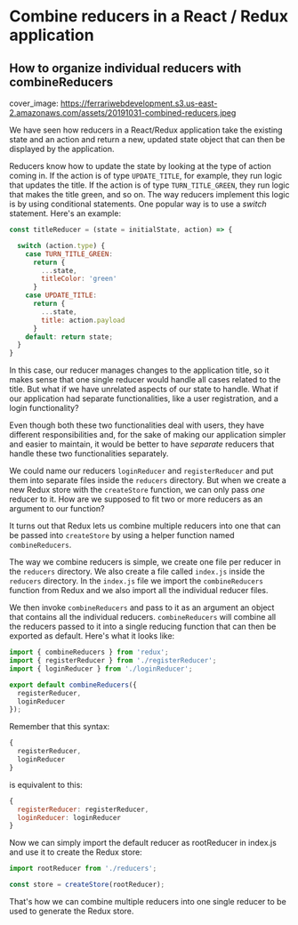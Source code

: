 # Combine reducers in a React / Redux application
## How to organize individual reducers with combineReducers

cover_image: https://ferrariwebdevelopment.s3.us-east-2.amazonaws.com/assets/20191031-combined-reducers.jpeg



We have seen how reducers in a React/Redux application take the existing state and an action and return a new, updated state object that can then be displayed by the application.

Reducers know how to update the state by looking at the type of action coming in. If the action is of type `UPDATE_TITLE`, for example, they run logic that updates the title. If the action is of type `TURN_TITLE_GREEN`, they run logic that makes the title green, and so on.
The way reducers implement this logic is by using conditional statements. One popular way is to use a *switch* statement. Here's an example:

```js
const titleReducer = (state = initialState, action) => {

  switch (action.type) {
    case TURN_TITLE_GREEN: 
      return {
        ...state,
        titleColor: 'green'
      }
    case UPDATE_TITLE: 
      return {
        ...state,
        title: action.payload
      }
    default: return state;
  }
}
```

In this case, our reducer manages changes to the application title, so it makes sense that one single reducer would handle all cases related to the title.
But what if we have unrelated aspects of our state to handle. What if our application had separate functionalities, like a user registration, and a login functionality?

Even though both these two functionalities deal with users, they have different responsibilities and, for the sake of making our application simpler and easier to maintain, it would be better to have *separate* reducers that handle these two functionalities separately.

We could name our reducers `loginReducer` and `registerReducer` and put them into separate files inside the `reducers` directory.
But when we create a new Redux store with the `createStore` function, we can only pass *one* reducer to it. How are we supposed to fit two or more reducers as an argument to our function?

It turns out that Redux lets us combine multiple reducers into one that can be passed into `createStore` by using a helper function named `combineReducers`.

The way we combine reducers is simple, we create one file per reducer in the `reducers` directory. We also create a file called `index.js` inside the `reducers` directory.
In the `index.js` file we import the `combineReducers` function from Redux and we also import all the individual reducer files.

We then invoke `combineReducers` and pass to it as an argument an object that contains all the individual reducers.
`combineReducers` will combine all the reducers passed to it into a single reducing function that can then be exported as default.
Here's what it looks like:

```js
import { combineReducers } from 'redux';
import { registerReducer } from './registerReducer';
import { loginReducer } from './loginReducer';

export default combineReducers({
  registerReducer,
  loginReducer
});
```

Remember that this syntax:

```js
{
  registerReducer,
  loginReducer
}
```

is equivalent to this:

```js
{
  registerReducer: registerReducer,
  loginReducer: loginReducer
}
```

Now we can simply import the default reducer as rootReducer in index.js and use it to create the Redux store:

```js
import rootReducer from './reducers';

const store = createStore(rootReducer);
```

That's how we can combine multiple reducers into one single reducer to be used to generate the Redux store.